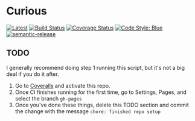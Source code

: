 # Curious

[![Latest](https://img.shields.io/badge/docs-latest-purple.svg)](https://anirudh2.github.io/Curious.jl/latest/)
[![Build Status](https://github.com/anirudh2/Curious.jl/actions/workflows/CI.yml/badge.svg?branch=main)](https://github.com/anirudh2/Curious.jl/actions/workflows/CI.yml?query=branch%3Amain)
[![Coverage Status](https://img.shields.io/coveralls/github/anirudh2/Curious.jl/badge.svg?branch=main)](https://coveralls.io/github/anirudh2/Curious.jl?branch=main)
[![Code Style: Blue](https://img.shields.io/badge/code%20style-blue-4495d1.svg)](https://github.com/invenia/BlueStyle)
[![semantic-release](https://img.shields.io/badge/%20%20%F0%9F%93%A6%F0%9F%9A%80-semantic--release-e10079.svg)](https://github.com/semantic-release/semantic-release)

## TODO

 I generally recommend doing step 1 running this script, but it's not a big deal if you do it after.

1. Go to [Coveralls](https://coveralls.io/) and activate this repo.
2. Once CI finishes running for the first time, go to Settings, Pages, and select the branch `gh-pages`
3. Once you've done these things, delete this TODO section and commit the change with the message `chore: finished repo setup`